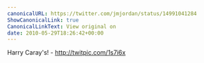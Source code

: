 ```yaml
---
canonicalURL: https://twitter.com/jmjordan/status/14991041284
ShowCanonicalLink: true
CanonicalLinkText: View original on
date: 2010-05-29T18:26:42+00:00
---
```

Harry Caray's! - http://twitpic.com/1s7i6x